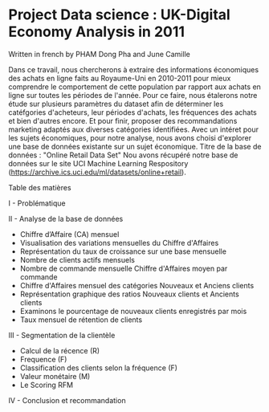 # Project Data science : UK-Digital Economy Analysis in 2011

Written in french by PHAM Dong Pha and June Camille

Dans ce travail, nous chercherons à extraire des informations économiques des achats en ligne faits au Royaume-Uni en 2010-2011 pour mieux comprendre le comportement de cette population par rapport aux achats en ligne sur toutes les périodes de l'année. Pour ce faire, nous étalerons notre étude sur plusieurs paramètres du dataset afin de déterminer les catéfgories d'acheteurs, leur périodes d'achats, les fréquences des achats et bien d'autres encore. Et pour finir, proposer des recommandations marketing adaptés aux diverses catégories identifiées. Avec un intéret pour les sujets économiques, pour notre analyse, nous avons choisi d'explorer une base de données existante sur un sujet économique. Titre de la base de données : "Online Retail Data Set" Nou avons récupéré notre base de données sur le site UCI Machine Learning Respository (https://archive.ics.uci.edu/ml/datasets/online+retail).


Table des matières 

I - Problématique 

II - Analyse de la base de données 
- Chiffre d’Affaire (CA) mensuel 
- Visualisation des variations mensuelles du Chiffre d'Affaires 
- Représentation du taux de croissance sur une base mensuelle 
- Nombre de clients actifs mensuels 
- Nombre de commande mensuelle Chiffre d'Affaires moyen par commande
- Chiffre d'Affaires mensuel des catégories Nouveaux et Anciens clients 
- Représentation graphique des ratios Nouveaux clients et Ancients clients 
- Examinons le pourcentage de nouveaux clients enregistrés par mois 
- Taux mensuel de rétention de clients 

III - Segmentation de la clientèle 
- Calcul de la récence (R) 
- Frequence (F) 
- Classification des clients selon la fréquence (F) 
- Valeur monétaire (M) 
- Le Scoring RFM 

IV - Conclusion et recommandation
